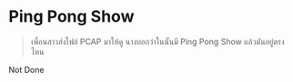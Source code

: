 # Ping Pong Show
> เพื่อนสาวส่งไฟล์ PCAP มาให้ดู นางบอกว่าในนั้นมี Ping Pong Show แล้วมันอยู่ตรงไหน

Not Done
